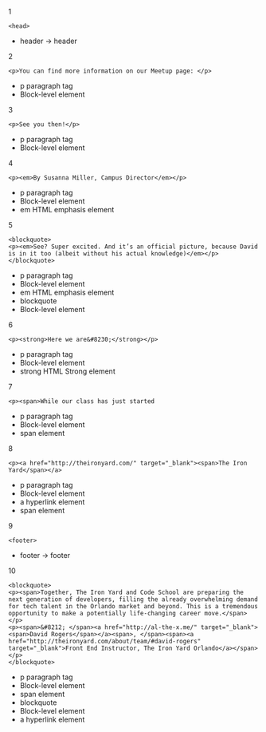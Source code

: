 1
```
<head>
```
  * header -> header

2
```
<p>You can find more information on our Meetup page: </p>
```
  * p paragraph tag
  * Block-level element

3
```
<p>See you then!</p>
```
  * p paragraph tag
  * Block-level element
 
4 
```
<p><em>By Susanna Miller, Campus Director</em></p>
```
  * p paragraph tag
  * Block-level element
  * em HTML emphasis element

5  
```
<blockquote>
<p><em>See? Super excited. And it’s an official picture, because David is in it too (albeit without his actual knowledge)</em></p>
</blockquote>
```
  * p paragraph tag
  * Block-level element
  * em HTML emphasis element
  * blockquote
  * Block-level element

6
```
<p><strong>Here we are&#8230;</strong></p>
```
  * p paragraph tag
  * Block-level element
  * strong HTML Strong element

7
```
<p><span>While our class has just started
```
  * p paragraph tag
  * Block-level element
  * span element

8
```
<p><a href="http://theironyard.com/" target="_blank"><span>The Iron Yard</span></a>
```
  * p paragraph tag
  * Block-level element
  * a hyperlink element
  * span element

9
```
<footer>
```
  * footer -> footer
  
10
```
<blockquote>
<p><span>Together, The Iron Yard and Code School are preparing the next generation of developers, filling the already overwhelming demand for tech talent in the Orlando market and beyond. This is a tremendous opportunity to make a potentially life-changing career move.</span></p>
<p><span>&#8212; </span><a href="http://al-the-x.me/" target="_blank"><span>David Rogers</span></a><span>, </span><span><a href="http://theironyard.com/about/team/#david-rogers" target="_blank">Front End Instructor, The Iron Yard Orlando</a></span></p>
</blockquote>
```
  * p paragraph tag
  * Block-level element
  * span element
  * blockquote
  * Block-level element
  * a hyperlink element
